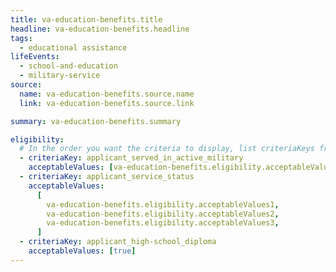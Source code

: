 ```yaml
---
title: va-education-benefits.title
headline: va-education-benefits.headline
tags:
  - educational assistance
lifeEvents:
  - school-and-education
  - military-service
source:
  name: va-education-benefits.source.name
  link: va-education-benefits.source.link

summary: va-education-benefits.summary

eligibility:
  # In the order you want the criteria to display, list criteriaKeys from the csv here, each followed by a comma-separated list of which values indicate eligibility for that criteria. Wrap individual values in quotes if they have inner commas.
  - criteriaKey: applicant_served_in_active_military
    acceptableValues: [va-education-benefits.eligibility.acceptableValues]
  - criteriaKey: applicant_service_status
    acceptableValues:
      [
        va-education-benefits.eligibility.acceptableValues1,
        va-education-benefits.eligibility.acceptableValues2,
        va-education-benefits.eligibility.acceptableValues3,
      ]
  - criteriaKey: applicant_high-school_diploma
    acceptableValues: [true]
---
```

